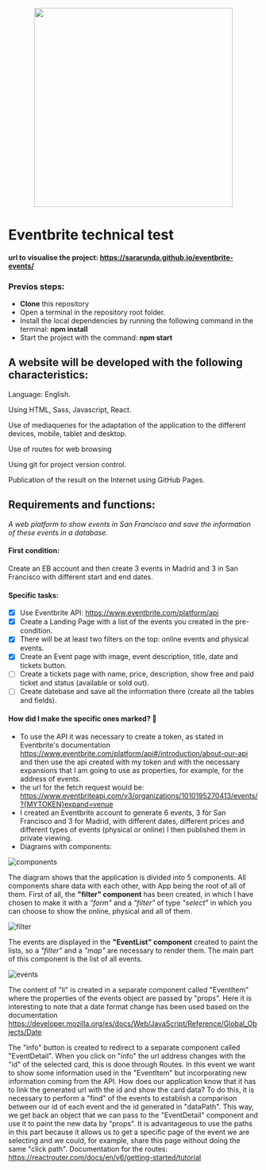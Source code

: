 <p align="center">
<img width="400px" src="https://user-images.githubusercontent.com/64798006/173778984-1d0092dc-f8af-4e9f-bd8d-5e34fbd7334d.png" />
  </p>


# Eventbrite technical test
#### url to visualise the project: https://sararunda.github.io/eventbrite-events/ 
### Previos steps:
- **Clone** this repository
- Open a terminal in the repository root folder.
- Install the local dependencies by running the following command in the terminal:
**npm install**
- Start the project with the command:
**npm start**
## A website will be developed with the following characteristics:
Language: English.

Using HTML, Sass, Javascript, React.

Use of mediaqueries for the adaptation of the application to the different devices, mobile, tablet and desktop.

Use of routes for web browsing

Using git for project version control. 

Publication of the result on the Internet using GitHub Pages.
## Requirements and functions:
_A web platform to show events in San Francisco and save the information of these events in a database._
#### First condition:
Create an EB account and then create 3 events in Madrid and 3 in San Francisco with different start and end dates.
#### Specific tasks:
- [x]  Use Eventbrite API: https://www.eventbrite.com/platform/api
- [x]  Create a Landing Page with a list of the events you created in the pre-condition.
- [x]  There will be at least two filters on the top: online events and physical events.
- [x]  Create an Event page with image, event description, title, date and tickets button.
- [ ]  Create a tickets page with name, price, description, show free and paid ticket and status (available or sold out).
- [ ]  Create datebase and save all the information there (create all the tables and fields).
#### How did I make the specific ones marked? 🚀
- To use the API it was necessary to create a token, as stated in Eventbrite's documentation https://www.eventbrite.com/platform/api#/introduction/about-our-api and then use the api created with my token and with the necessary expansions that I am going to use as properties, for example, for the address of events.
- the url for the fetch request would be: https://www.eventbriteapi.com/v3/organizations/1010195270413/events/?{MYTOKEN}expand=venue 
- I created an Eventbrite account to generate 6 events, 3 for San Francisco and 3 for Madrid, with different dates, different prices and different types of events (physical or online) I then published them in private viewing.
- Diagrams with components:

![components](https://user-images.githubusercontent.com/64798006/173798064-ff094b00-3e0e-4dfd-8f2d-5ae70bbe9448.PNG)


The diagram shows that the application is divided into 5 components. All components share data with each other, with App being the root of all of them. First of all, the **"filter" component** has been created, in which I have chosen to make it with a _"form"_ and a _"filter"_ of type _"select"_ in which you can choose to show the online, physical and all of them.

![filter](https://user-images.githubusercontent.com/64798006/173808334-f5865ddc-52f2-4b4a-a05b-1b5b5dbe5c5d.PNG)

The events are displayed in the **"EventList" component** created to paint the lists, so a _"filter"_ and a _"map"_ are necessary to render them. The main part of this component is the list of all events.

![events](https://user-images.githubusercontent.com/64798006/173808947-09e0e0cf-bdd0-4e26-971f-34bc5cb40b59.PNG)


The content of "li" is created in a separate component called "EventItem" where the properties of the events object are passed by "props". Here it is interesting to note that a date format change has been used based on the documentation https://developer.mozilla.org/es/docs/Web/JavaScript/Reference/Global_Objects/Date

The "info" button is created to redirect to a separate component called "EventDetail". When you click on "info" the url address changes with the "id" of the selected card, this is done through Routes. In this event we want to show some information used in the "EventItem" but incorporating new information coming from the API. How does our application know that it has to link the generated url with the id and show the card data?
To do this, it is necessary to perform a "find" of the events to establish a comparison between our id of each event and the id generated in "dataPath". This way, we get back an object that we can pass to the "EventDetail" component and use it to paint the new data by "props".
It is advantageous to use the paths in this part because it allows us to get a specific page of the event we are selecting and we could, for example, share this page without doing the same "click path".
Documentation for the routes: https://reactrouter.com/docs/en/v6/getting-started/tutorial 





